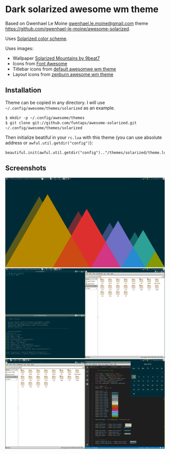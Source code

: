 Dark solarized awesome wm theme
===============================

Based on Gwenhael Le Moine <gwenhael.le.moine@gmail.com> theme <https://github.com/gwenhael-le-moine/awesome-solarized>.

Uses [Solarized color scheme][solarized].

Uses images:
 - Wallpaper [Solarized Mountains by 9beat7][solarized-mountains]
 - Icons from [Font Awesome][font-awesome]
 - Titlebar icons from [default awesomwe wm theme][awesome-default]
 - Layout icons from [zenburn awesome wm theme][awesome-zenburn]


[solarized]: http://ethanschoonover.com/solarized
[solarized-mountains]: https://9beat7.deviantart.com/art/Solarized-Mountains-530027093
[font-awesome]: https://fontawesome.com/
[awesome-default]: https://github.com/awesomeWM/awesome/tree/master/themes/default
[awesome-zenburn]: https://github.com/awesomeWM/awesome/tree/master/themes/zenburn


Installation
------------

Theme can be copied in any directory.
I will use `~/.config/awesome/themes/solarized` as an example.

    $ mkdir -p ~/.config/awesome/themes
    $ git clone git://github.com/funtaps/awesome-solarized.git ~/.config/awesome/themes/solarized

Then initialize beatiful in your `rc.lua` with this theme (you can use absolute address or `awful.util.getdir("config")`):

    beautiful.init(awful.util.getdir("config").."/themes/solarized/theme.lua")

Screenshots
-----------

![Empty](./Screenshot_1_no_windows.png)
![Windows](./Screenshot_2_windows.png)
![Calendar](./Screenshot_3_calendar.png)
